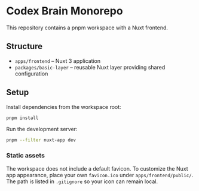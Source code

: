 # Codex Brain Monorepo

This repository contains a pnpm workspace with a Nuxt frontend.

## Structure

- `apps/frontend` – Nuxt 3 application
- `packages/basic-layer` – reusable Nuxt layer providing shared configuration

## Setup

Install dependencies from the workspace root:

```bash
pnpm install
```

Run the development server:

```bash
pnpm --filter nuxt-app dev
```

### Static assets

The workspace does not include a default favicon. To customize the Nuxt app
appearance, place your own `favicon.ico` under `apps/frontend/public/`. The path
is listed in `.gitignore` so your icon can remain local.
